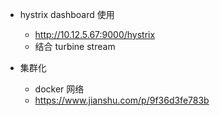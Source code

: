 - hystrix dashboard 使用
    - http://10.12.5.67:9000/hystrix
    - 结合 turbine stream
    
- 集群化
    - docker 网络
    - https://www.jianshu.com/p/9f36d3fe783b